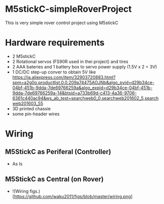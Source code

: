 # M5stickC-simpleRoverProject
This is very simple rover control project using M5stickC

# Hardware requirements
- 2 M5stickC
- 2 Rotational servos (FS90R used in thei project) and tires
- 2 AAA bateries and 1 battery box to servo power supply (1.5V x 2 = 3V)
- 1 DC/DC step-up conver to obtain 5V like https://ja.aliexpress.com/item/32903720883.html?spm=a2g0o.productlist.0.0.209a74475AOJNb&algo_pvid=d29b34ce-04bf-451b-9dda-7de69766259a&algo_expid=d29b34ce-04bf-451b-9dda-7de69766259a-14&btsid=a733b69d-c413-4a36-9706-6361c440ac94&ws_ab_test=searchweb0_0,searchweb201602_5,searchweb201603_55
- 3D printed chassie
- some pin-header wires

# Wiring
## M5StickC as Periferal (Controller)   
- As Is

## M5StickC as Central (on Rover)
- !(Wiring figs.) [https://github.com/waku2011/figs/blob/master/wiring.png]

